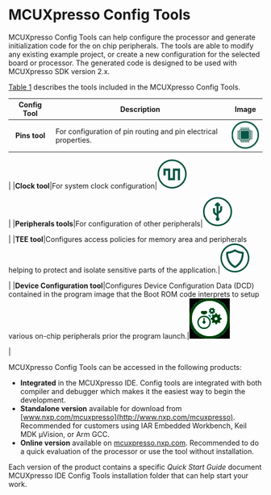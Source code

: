 # MCUXpresso Config Tools 

MCUXpresso Config Tools can help configure the processor and generate initialization code for the on chip peripherals. The tools are able to modify any existing example project, or create a new configuration for the selected board or processor. The generated code is designed to be used with MCUXpresso SDK version 2.x.

[Table 1](#TABLE_E1V_M1C_CDB) describes the tools included in the MCUXpresso Config Tools.

|Config Tool|Description|Image|
|:---------:|-----------|:---:|
|**Pins tool**|For configuration of pin routing and pin electrical properties.​|![](../images/tool_pin.png)

|
|**Clock tool**|For system clock configuration|![](../images/tool_clock.png)

|
|**Peripherals tools**|For configuration of other peripherals|![](../images/tool_peri.png)

|
|**TEE tool**|Configures access policies for memory area and peripherals helping to protect and isolate sensitive parts of the application.​|![](../images/tool_tee.png)

|
|**Device Configuration tool**|Configures Device Configuration Data \(DCD\) contained in the program image that the Boot ROM code interprets to setup various on-​chip peripherals prior the program launch.​|![](../images/tool_dcd.png)

|

MCUXpresso Config Tools can be accessed in the following products:

-   **Integrated** in the MCUXpresso IDE. Config tools are integrated with both compiler and debugger which makes it the easiest way to begin the development.
-   **Standalone version** available for download from [www.nxp.com/mcuxpresso](http://www.nxp.com/mcuxpresso). Recommended for customers using IAR Embedded Workbench, Keil MDK µVision, or Arm GCC.
-   **Online version** available on [mcuxpresso.nxp.com](http://mcuxpresso.nxp.com). Recommended to do a quick evaluation of the processor or use the tool without installation.

Each version of the product contains a specific *Quick Start Guide* document MCUXpresso IDE Config Tools installation folder that can help start your work.

